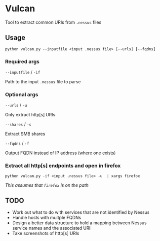 # Vulcan
Tool to extract common URIs from `.nessus` files

## Usage
`python vulcan.py --inputfile <input .nessus file> [--urls] [--fqdns]` 

### Required args
`--inputfile` / `-if`

Path to the input `.nessus` file to parse

### Optional args
`--urls` / `-u`

Only extract http[s] URIs

`--shares` / `-s`

Extract SMB shares

`--fqdns` / `-f`

Output FQDN instead of IP address (where one exists)

### Extract all http[s] endpoints and open in firefox
`python vulcan.py -if <input .nessus file> -u  | xargs firefox`

*This assumes that `firefox` is on the path*

## TODO
* Work out what to do with services that are not identified by Nessus
* Handle hosts with multple FQDNs
* Design a better data structure to hold a mapping between Nessus service names and the associated URI
* Take screenshots of http[s] URIs